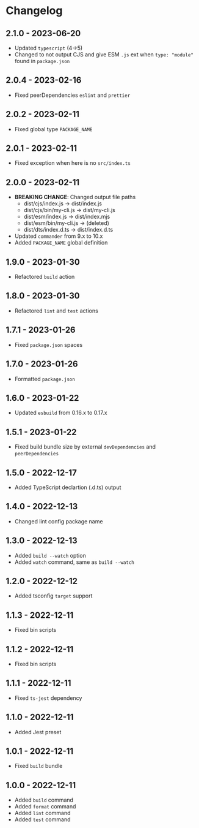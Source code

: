 # Changelog

## 2.1.0 - 2023-06-20

- Updated `typescript` (4→5)
- Changed to not output CJS and give ESM `.js` ext when `type: "module"` found in `package.json`

## 2.0.4 - 2023-02-16

- Fixed peerDependencies `eslint` and `prettier`

## 2.0.2 - 2023-02-11

- Fixed global type `PACKAGE_NAME`

## 2.0.1 - 2023-02-11

- Fixed exception when here is no `src/index.ts`

## 2.0.0 - 2023-02-11

- **BREAKING CHANGE**: Changed output file paths
  - dist/cjs/index.js -> dist/index.js
  - dist/cjs/bin/my-cli.js -> dist/my-cli.js
  - dist/esm/index.js -> dist/index.mjs
  - dist/esm/bin/my-cli.js -> (deleted)
  - dist/dts/index.d.ts -> dist/index.d.ts
- Updated `commander` from 9.x to 10.x
- Added `PACKAGE_NAME` global definition

## 1.9.0 - 2023-01-30

- Refactored `build` action

## 1.8.0 - 2023-01-30

- Refactored `lint` and `test` actions

## 1.7.1 - 2023-01-26

- Fixed `package.json` spaces

## 1.7.0 - 2023-01-26

- Formatted `package.json`

## 1.6.0 - 2023-01-22

- Updated `esbuild` from 0.16.x to 0.17.x

## 1.5.1 - 2023-01-22

- Fixed build bundle size by external `devDependencies` and `peerDependencies`

## 1.5.0 - 2022-12-17

- Added TypeScript declartion (.d.ts) output

## 1.4.0 - 2022-12-13

- Changed lint config package name

## 1.3.0 - 2022-12-13

- Added `build --watch` option
- Added `watch` command, same as `build --watch`

## 1.2.0 - 2022-12-12

- Added tsconfig `target` support

## 1.1.3 - 2022-12-11

- Fixed bin scripts

## 1.1.2 - 2022-12-11

- Fixed bin scripts

## 1.1.1 - 2022-12-11

- Fixed `ts-jest` dependency

## 1.1.0 - 2022-12-11

- Added Jest preset

## 1.0.1 - 2022-12-11

- Fixed `build` bundle

## 1.0.0 - 2022-12-11

- Added `build` command
- Added `format` command
- Added `lint` command
- Added `test` command
